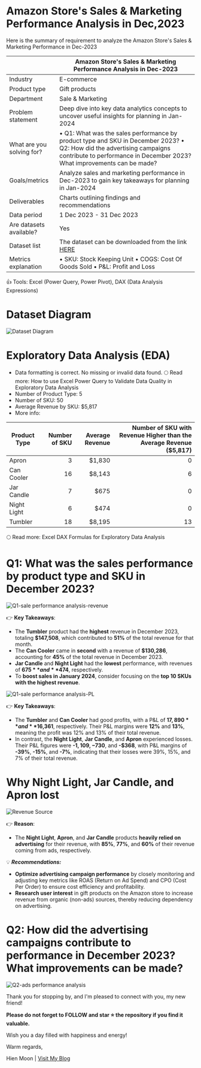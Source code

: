 # Amazon Store's Sales & Marketing Performance Analysis in Dec,2023
Here is the summary of requirement to analyze the Amazon Store's Sales &amp; Marketing Performance in Dec-2023

|      | Amazon Store's Sales & Marketing Performance Analysis in Dec-2023                          |
|---------------|--------------------------------------|
| Industry | E-commerce | 
| Product type | Gift products | 
| Department | Sale & Marketing | 
| Problem statement | Deep dive into key data analytics concepts to uncover useful insights for planning in Jan-2024 | 
| What are you solving for? | • Q1: What was the sales performance by product type and SKU in December 2023? • Q2: How did the advertising campaigns contribute to performance in December 2023? What improvements can be made? | 
| Goals/metrics | Analyze sales and marketing performance in Dec-2023 to gain key takeaways for planning in Jan-2024 | 
| Deliverables | Charts outlining findings and recommendations | 
| Data period | 1 Dec 2023 - 31 Dec 2023 | 
| Are datasets available? | Yes | 
| Dataset list | The dataset can be downloaded from the link [HERE]() |
| Metrics explanation | • SKU: Stock Keeping Unit • COGS: Cost Of Goods Sold • P&L: Profit and Loss |

👍 Tools: Excel (Power Query, Power Pivot), DAX (Data Analysis Expressions)

# Dataset Diagram
![Dataset Diagram](https://github.com/user-attachments/assets/a7e1627b-4885-4ab9-9442-7488837d1618)

# Exploratory Data Analysis (EDA)
+ Data formatting is correct. No missing or invalid data found. 🌕 Read more: How to use Excel Power Query to Validate Data Quality in Exploratory Data Analysis
+ Number of Product Type: 5
+ Number of SKU: 50
+ Average Revenue by SKU: $5,817
+ More info:

| Product Type     | Number of SKU | Average Revenue | Number of SKU with Revenue Higher than the Average Revenue ($5,817)
|---------------|--------------------------------------:|--------------------------------------:|--------------------------------------:|
| Apron |3|$1,830|0| 
| Can Cooler |16|$8,143|6|
| Jar Candle |7|$675|0|
| Night Light |6|$474|0|
| Tumbler |18|$8,195|13|


🌕 Read more: Excel DAX Formulas for Exploratory Data Analysis

# Q1: What was the sales performance by product type and SKU in December 2023?
![Q1-sale performance analysis-revenue](https://github.com/user-attachments/assets/de8e9248-ce78-4a64-94e5-38de11e5ab49)

👉 **Key Takeaways**:
+ The **Tumbler** product had the **highest** revenue in December 2023, totaling **$147,508**, which contributed to **51%** of the total revenue for that month.
+ The **Can Cooler** came in **second** with a revenue of **$130,286**, accounting for **45%** of the total revenue in December 2023.
+ **Jar Candle** and **Night Light** had the **lowest** performance, with revenues of **$675** and **$474**, respectively.
+ To **boost sales in January 2024**, consider focusing on the **top 10 SKUs with the highest revenue**.

![Q1-sale performance analysis-PL](https://github.com/user-attachments/assets/ee8ffe97-07b2-4fb3-b5d8-fb7aa215903f)

👉 **Key Takeaways**:
+ The **Tumbler** and **Can Cooler** had good profits, with a P&L of **$17,890** and **$16,361**, respectively. Their P&L margins were **12%** and **13%**, meaning the profit was 12% and 13% of their total revenue.
+ In contrast, the **Night Light**, **Jar Candle**, and **Apron** experienced losses. Their P&L figures were **-$1,109, -$730**, and **-$368**, with P&L margins of **-39%**, **-15%**, and **-7%**, indicating that their losses were 39%, 15%, and 7% of their total revenue.

# Why Night Light, Jar Candle, and Apron lost
![Revenue Source](https://github.com/user-attachments/assets/30ee61a3-5413-4b4a-97cc-54a116cbabfc)

👉 **Reason**:
+ The **Night Light**, **Apron**, and **Jar Candle** products **heavily relied on advertising** for their revenue, with **85%**, **77%**, and **60%** of their revenue coming from ads, respectively.

💡 _**Recommendations:**_
+ **Optimize advertising campaign performance** by closely monitoring and adjusting key metrics like ROAS (Return on Ad Spend) and CPO (Cost Per Order) to ensure cost efficiency and profitability.
+ **Research user interest** in gift products on the Amazon store to increase revenue from organic (non-ads) sources, thereby reducing dependency on advertising.

# Q2: How did the advertising campaigns contribute to performance in December 2023? What improvements can be made?

![Q2-ads performance analysis](https://github.com/user-attachments/assets/2242e354-82d7-44a4-ad4f-2b6cbd51b903)


Thank you for stopping by, and I'm pleased to connect with you, my new friend!

**Please do not forget to FOLLOW and star ⭐ the repository if you find it valuable.**

Wish you a day filled with happiness and energy!

Warm regards,

Hien Moon | [Visit My Blog](https://hienmoon.com/?utm_source=github&utm_medium=readme)
